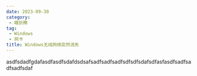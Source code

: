 ```yaml
---
date: 2023-09-30
category:
 - 瞎折腾
tag:
 - Windows
 - 网卡
title: Windows无线网络突然消失
---
```

asdfsdadfgdafasdfasdfsdafdsdsafsadfsadfsadfsdfsdfsdafsdfasfasdfsadfsadfsadfsdaf